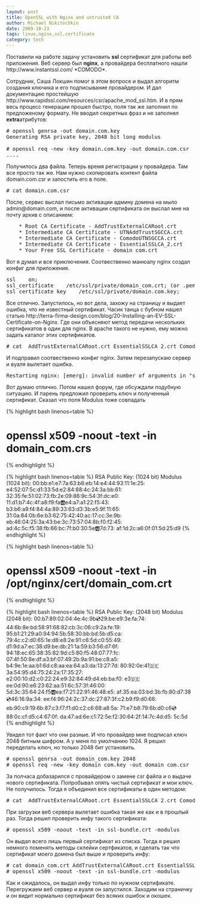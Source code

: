 ```yaml
---
layout: post
title: OpenSSL with Nginx and untrusted CA
author: Michael Nikitochkin
date: 2009-10-23
tags: linux,nginx,ssl,certificate
category: tech
---
```


<p>
Поставили на работе задачу установить <strong>ssl</strong> сертификат для работы веб приложения. Веб сервер был <strong>nginx</strong>, а провайдера бесплатного нашли http://www.instantssl.com/ *COMODO*.</p>

<p>Сотрудник, Саша Локшин помог в этом вопросе и выдал алгоритм создания ключика и его подписывание провайдером. И дал документацию простейшую http://www.rapidssl.com/resources/csr/apache_mod_ssl.htm. И в прям весь процесс генерации прошел быстро, поля так же заполнил по предложеному формату. Не вводил секретных фраз и не заполнял <strong>extra</strong>атрибутов:
</p>

<pre># openssl genrsa -out domain.com.key
Generating RSA private key, 2048 bit long modulus

# openssl req -new -key domain.com.key -out domain.com.csr
....
</pre><p>
Получилось два файла. Теперь время регистрации у провайдера. Там все просто так же. Нам нужно скопировать контент файла domain.com.csr и запостить его в поле.
</p><pre># cat domain.com.csr</pre><p>
После, сервис выслал письмо активации админу домена на мыло admin@domain.com, и после активации сертификата он выслал мне на почту архив с описанием:
</p>
<pre>
    * Root CA Certificate - AddTrustExternalCARoot.crt
    * Intermediate CA Certificate - UTNAddTrustSGCCA.crt
    * Intermediate CA Certificate - ComodoUTNSGCCA.crt
    * Intermediate CA Certificate - EssentialSSLCA_2.crt
    * Your Free SSL Certificate - domain_com.crt
</pre><p>
Вот я думал и все приключения. Соотвественно манюалу nginx создал конфиг для приложения.
</p><pre>ssl    on;
ssl_certificate    /etc/ssl/private/domain_com.crt; (or .pem)
ssl_certificate_key    /etc/ssl/private/domain.com.key;
</pre><p>
Все отлично. Запустилось, но вот дела, захожу на страницу и выдает ошибка, что не известный сертификат. Часик танца с бубном нашел статью http://terra-firma-design.com/blog/20-Installing-an-EV-SSL-Certificate-on-Nginx.  Где они объясняют метод передачи нескольких сертификатов в один для nginx. В apache такого не нужно, ему можно задать каталог этих сертификатов.
</p><pre># cat  AddTrustExternalCARoot.crt EssentialSSLCA_2.crt ComodoUTNSGCCA.crt UTNAddTrustSGCCA.crt domain_com.crt &gt;&gt; domain_com_new.crt
</pre>

И подправил соотвественно конфиг nginx. Затем перезапускаю сервер и вуаля вылетает ошибка.
<pre>Restarting nginx: [emerg]: invalid number of arguments in "ssl_certificate" directive in /opt/nginx/conf/production.conf:54</pre>

Вот думаю отлично. Потом нашел форум, где обсуждали подубную ситуацию. И парень предложил проверить ключ и полученный сертификат. Сказал что поля Modulus тоже совпадать

{% highlight bash linenos=table %}
# openssl x509 -noout -text -in domain_com.crs
{% endhighlight %}

{% highlight bash linenos=table %}
RSA Public Key: (1024 bit)
Modulus (1024 bit):
  00:bb:e1:e7:7a:63:b8:eb:14:e4:44:93:11:1e:25:
  e4:52:07:5c:d1:33:5d:e2:84:88:4c:24:3a:bb:61:
  32:35:fe:51:02:73:fb:2e:09:86:9c:54:3f:dc:e0:
  11:d1:b7:4c:4f:a8:f9:fa:ab:e4:a7:a1:22:f5:43:
  b3:b6:a9:f4:84:4a:89:33:63:d3:3b:e5:9f:11:65:
  31:0a:84:0b:6e:b3:62:75:42:40:ac:17:cc:3e:9b:
  eb:46:04:25:3a:43:be:3c:73:57:04:8b:f0:f2:45:
  ad:4c:5c:f5:38:fb:66:bc:7f:b0:30:5e:ab:7d:73:
  af:1d:2c:a6:0f:01:5d:25:d9
{% endhighlight %}

{% highlight bash linenos=table %}
# openssl x509 -noout -text -in /opt/nginx/cert/domain_com.crt
{% endhighlight %}

{% highlight bash linenos=table %}
RSA Public Key: (2048 bit)
Modulus (2048 bit):
  00:b7:89:02:04:4e:4c:9b:cd:29:be:e9:3e:fa:74:
  44:6b:8e:bd:58:91:68:82:cb:3c:06:c9:2a:fe:19:
  95:b1:21:29:a0:94:94:5b:58:30:bb:bd:5b:d5:ca:
  79:4c:c2:d0:65:1e:d8:e8:2e:91:c6:5d:c0:55:49:
  d1:9d:a7:ec:38:d9:be:db:21:1a:59:b3:56:d7:6f:
  94:18:ec:65:38:35:82:9d:c5:80:f5:48:07:77:fc:
  07:4f:50:8e:df:a3:bf:07:49:2b:9a:91:be:c8:a5:
  b4:9e:1e:aa:b1:6d:c8:aa:ea:64:a3:da:13:27:7d:
  80:92:0e:41:de:3a:54:95:d4:75:24:2a:17:35:27:
  e2:00:10:d2:c0:22:24:e9:32:84:49:d4:eb:ba:f0:
  e3:de:ee:0d:90:e6:23:62:aa:51:6c:57:3f:46:00:
  5d:3c:35:64:24:f5:ab:ea:f7:21:22:91:46:48:e5:
  af:35:ea:03:bd:3b:fb:80:d7:38:cd:46:16:9a:34:
  ee:f4:96:24:2c:37:dc:27:87:3f:c2:b9:f9:d0:66:
  eb:90:c9:19:6b:87:c3:f7:f1:d0:c2:c6:68:a8:5a:
  71:e7:b8:79:6b:d0:c6:cd:88:0c:cf:d5:c4:67:0f:
  da:47:ad:6e:c1:72:5e:f2:30:64:2f:14:7c:4d:d5:
  5c:5d
{% endhighlight %}

Увидел тот факт что они разные. И что провайдер мне подписал ключ 2048 битным шифром. А у меня по умолчанию 1024. Я решил переделать ключ, но только 2048 бит установить.

<pre># openssl genrsa -out domain_com.key 2048
# openssl req -new -key domain_com.key -out domain_com.csr
</pre>

За полчаса добазарился с провайдером о замене csr файла и о выдаче нового сертификата. Попробывал опять чистый сертификат и мои ключ. Не получилось.
Тогда я объединил все сертификаты в один методом:
<pre># cat  AddTrustExternalCARoot.crt EssentialSSLCA_2.crt ComodoUTNSGCCA.crt UTNAddTrustSGCCA.crt domain_com.crt &gt;&gt; domain_com_new.crt
</pre>
При загрузки веб сервера вылетает ошибка такая же как и в прошлый раз. Тогда решил проверить инфу такого сертификата:
<pre># openssl x509 -noout -text -in ssl-bundle.crt -modulus
</pre>
Он выдал всего лишь первый сертификат из списка. Тогда я решил немного поменять методы склейки сертфикатов, и сделать так что сертификат моего домена был выше и проверить инфу:

<pre># cat domain_com.crt AddTrustExternalCARoot.crt EssentialSSLCA_2.crt ComodoUTNSGCCA.crt UTNAddTrustSGCCA.crt &gt; domain_com_2.crt
# openssl x509 -noout -text -in ssl-bundle.crt -modulus
</pre>

Как и ожидалось, он выдал инфу только по нужном сертификате. Перегружаем веб сервер и вуаля он запустился. Заходим на страничку и он видит нормально сертификат без всяких ошибок и окошек.
